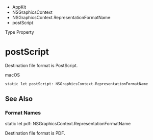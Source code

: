 

- AppKit
- NSGraphicsContext
- NSGraphicsContext.RepresentationFormatName
-  postScript 

Type Property

# postScript

Destination file format is PostScript.

macOS

``` source
static let postScript: NSGraphicsContext.RepresentationFormatName
```

## See Also

### Format Names

static let pdf: NSGraphicsContext.RepresentationFormatName

Destination file format is PDF.

